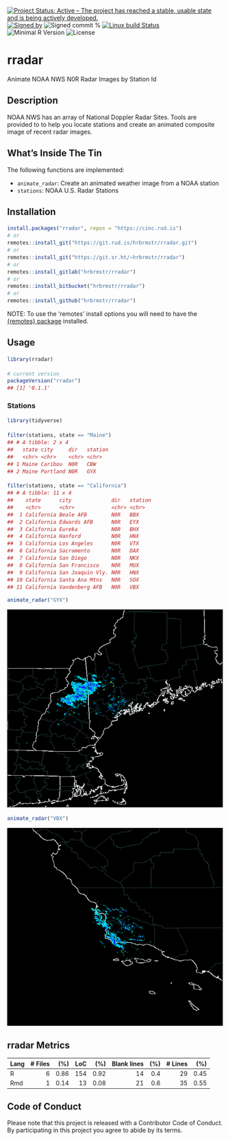 
[![Project Status: Active – The project has reached a stable, usable
state and is being actively
developed.](https://www.repostatus.org/badges/latest/active.svg)](https://www.repostatus.org/#active)
[![Signed
by](https://img.shields.io/badge/Keybase-Verified-brightgreen.svg)](https://keybase.io/hrbrmstr)
![Signed commit
%](https://img.shields.io/badge/Signed_Commits-60%25-lightgrey.svg)
[![Linux build
Status](https://travis-ci.org/hrbrmstr/rradar.svg?branch=master)](https://travis-ci.org/hrbrmstr/rradar)  
![Minimal R
Version](https://img.shields.io/badge/R%3E%3D-3.2.0-blue.svg)
![License](https://img.shields.io/badge/License-MIT-blue.svg)

# rradar

Animate NOAA NWS N0R Radar Images by Station Id

## Description

NOAA NWS has an array of National Doppler Radar Sites. Tools are
provided to to help you locate stations and create an animated composite
image of recent radar images.

## What’s Inside The Tin

The following functions are implemented:

  - `animate_radar`: Create an animated weather image from a NOAA
    station
  - `stations`: NOAA U.S. Radar Stations

## Installation

``` r
install.packages("rradar", repos = "https://cinc.rud.is")
# or
remotes::install_git("https://git.rud.is/hrbrmstr/rradar.git")
# or
remotes::install_git("https://git.sr.ht/~hrbrmstr/rradar")
# or
remotes::install_gitlab("hrbrmstr/rradar")
# or
remotes::install_bitbucket("hrbrmstr/rradar")
# or
remotes::install_github("hrbrmstr/rradar")
```

NOTE: To use the ‘remotes’ install options you will need to have the
[{remotes} package](https://github.com/r-lib/remotes) installed.

## Usage

``` r
library(rradar)

# current version
packageVersion("rradar")
## [1] '0.1.1'
```

### Stations

``` r
library(tidyverse)

filter(stations, state == "Maine")
## # A tibble: 2 x 4
##   state city     dir   station
##   <chr> <chr>    <chr> <chr>  
## 1 Maine Caribou  N0R   CBW    
## 2 Maine Portland N0R   GYX

filter(stations, state == "California")
## # A tibble: 11 x 4
##    state      city             dir   station
##    <chr>      <chr>            <chr> <chr>  
##  1 California Beale AFB        N0R   BBX    
##  2 California Edwards AFB      N0R   EYX    
##  3 California Eureka           N0R   BHX    
##  4 California Hanford          N0R   HNX    
##  5 California Los Angeles      N0R   VTX    
##  6 California Sacramento       N0R   DAX    
##  7 California San Diego        N0R   NKX    
##  8 California San Francisco    N0R   MUX    
##  9 California San Joaquin Vly. N0R   HNX    
## 10 California Santa Ana Mtns   N0R   SOX    
## 11 California Vandenberg AFB   N0R   VBX
```

``` r
animate_radar("GYX")
```

![](man/figures/README-unnamed-chunk-2-1.gif)<!-- -->

``` r
animate_radar("VBX")
```

![](man/figures/README-unnamed-chunk-3-1.gif)<!-- -->

## rradar Metrics

| Lang | \# Files |  (%) | LoC |  (%) | Blank lines | (%) | \# Lines |  (%) |
| :--- | -------: | ---: | --: | ---: | ----------: | --: | -------: | ---: |
| R    |        6 | 0.86 | 154 | 0.92 |          14 | 0.4 |       29 | 0.45 |
| Rmd  |        1 | 0.14 |  13 | 0.08 |          21 | 0.6 |       35 | 0.55 |

## Code of Conduct

Please note that this project is released with a Contributor Code of
Conduct. By participating in this project you agree to abide by its
terms.
